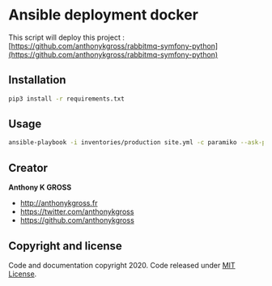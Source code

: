 # Ansible deployment docker

This script will deploy this project : [https://github.com/anthonykgross/rabbitmq-symfony-python](https://github.com/anthonykgross/rabbitmq-symfony-python)

## Installation
```bash
pip3 install -r requirements.txt
```

## Usage
```bash
ansible-playbook -i inventories/production site.yml -c paramiko --ask-pass
```


## Creator
**Anthony K GROSS**
- <http://anthonykgross.fr>
- <https://twitter.com/anthonykgross>
- <https://github.com/anthonykgross>

## Copyright and license
Code and documentation copyright 2020. Code released under [MIT License](LICENSE).
